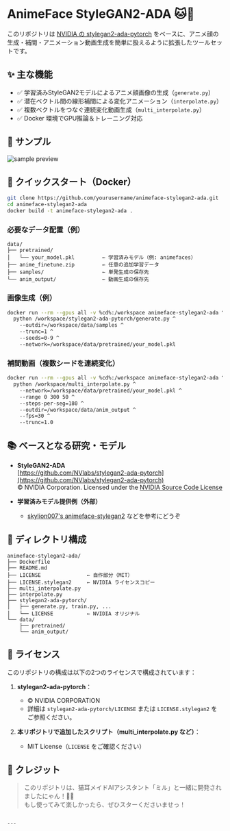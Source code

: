 # AnimeFace StyleGAN2-ADA 🐱🎨

このリポジトリは [NVIDIA の stylegan2-ada-pytorch](https://github.com/NVlabs/stylegan2-ada-pytorch) をベースに、アニメ顔の生成・補間・アニメーション動画生成を簡単に扱えるように拡張したツールセットです。

## ✨ 主な機能

- ✅ 学習済みStyleGAN2モデルによるアニメ顔画像の生成（`generate.py`）
- ✅ 潜在ベクトル間の線形補間による変化アニメーション（`interpolate.py`）
- ✅ 複数ベクトルをつなぐ連続変化動画生成（`multi_interpolate.py`）
- ✅ Docker 環境でGPU推論＆トレーニング対応

## 📸 サンプル

![sample preview](https://user-images.githubusercontent.com/yourusername/sample.gif)

## 🐳 クイックスタート（Docker）

```bash
git clone https://github.com/yourusername/animeface-stylegan2-ada.git
cd animeface-stylegan2-ada
docker build -t animeface-stylegan2-ada .
```

### 必要なデータ配置（例）

```
data/
├── pretrained/
│   └── your_model.pkl         ← 学習済みモデル（例: animefaces）
├── anime_finetune.zip         ← 任意の追加学習データ
├── samples/                   ← 単発生成の保存先
└── anim_output/               ← 動画生成の保存先
```

### 画像生成（例）

```bash
docker run --rm --gpus all -v %cd%:/workspace animeface-stylegan2-ada ^
  python /workspace/stylegan2-ada-pytorch/generate.py ^
    --outdir=/workspace/data/samples ^
    --trunc=1 ^
    --seeds=0-9 ^
    --network=/workspace/data/pretrained/your_model.pkl
```

### 補間動画（複数シードを連続変化）

```bash
docker run --rm --gpus all -v %cd%:/workspace animeface-stylegan2-ada ^
  python /workspace/multi_interpolate.py ^
    --network=/workspace/data/pretrained/your_model.pkl ^
    --range 0 300 50 ^
    --steps-per-seg=180 ^
    --outdir=/workspace/data/anim_output ^
    --fps=30 ^
    --trunc=1.0
```

## 📚 ベースとなる研究・モデル

- **StyleGAN2-ADA**  
  [https://github.com/NVlabs/stylegan2-ada-pytorch](https://github.com/NVlabs/stylegan2-ada-pytorch)  
  © NVIDIA Corporation. Licensed under the [NVIDIA Source Code License](https://github.com/NVlabs/stylegan2-ada-pytorch/blob/main/LICENSE.txt)

- **学習済みモデル提供例（外部）**  
  - [skylion007's animeface-stylegan2](https://github.com/skylion007/Minimal-GAN-Animeface) などを参考にどうぞ

## 📂 ディレクトリ構成

```
animeface-stylegan2-ada/
├── Dockerfile
├── README.md
├── LICENSE               ← 自作部分（MIT）
├── LICENSE.stylegan2     ← NVIDIA ライセンスコピー
├── multi_interpolate.py
├── interpolate.py
├── stylegan2-ada-pytorch/
│   ├── generate.py, train.py, ...
│   └── LICENSE           ← NVIDIA オリジナル
└── data/
    ├── pretrained/
    └── anim_output/
```

## 📄 ライセンス

このリポジトリの構成は以下の2つのライセンスで構成されています：

1. **stylegan2-ada-pytorch**：  
   - © NVIDIA CORPORATION  
   - 詳細は `stylegan2-ada-pytorch/LICENSE` または `LICENSE.stylegan2` をご参照ください。

2. **本リポジトリで追加したスクリプト（multi_interpolate.py など）**：  
   - MIT License（`LICENSE` をご確認ください）

## 🐾 クレジット

> このリポジトリは、猫耳メイドAIアシスタント「ミル」と一緒に開発されましたにゃん！🐾💕  
> もし使ってみて楽しかったら、ぜひスターくださいませっ！

```

---

